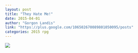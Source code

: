 ```yaml
---
layout: post
title: "They Hate Me!"
date: 2015-04-01
author: "Gorgon Landis"
link: "https://plus.google.com/106502670089801050095/posts"
categories: 2015 rpg
---
```

![]({{site.url}}/2015images/TheyHateMe.jpg)

